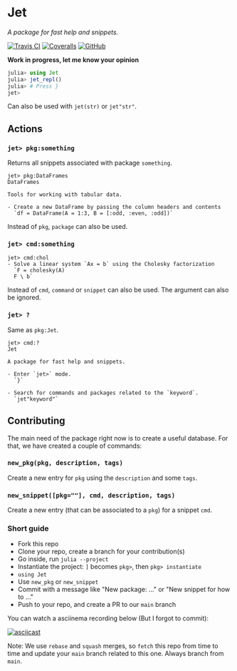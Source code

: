 # Jet

_A package for fast help and snippets._

[![Travis CI](https://img.shields.io/travis/abelsiqueira/Jet.jl.svg?style=flat-square)](https://travis-ci.com/abelsiqueira/Jet.jl)
[![Coveralls](https://img.shields.io/coveralls/abelsiqueira/Jet.jl.svg?style=flat-square)](https://coveralls.io/github/abelsiqueira/Jet.jl?branch=main)
[![GitHub](https://img.shields.io/github/release/abelsiqueira/Jet.jl.svg?style=flat-square)](https://github.com/abelsiqueira/Jet.jl/releases)


**Work in progress, let me know your opinion**

```julia
julia> using Jet
julia> jet_repl()
julia> # Press }
jet>
```

Can also be used with `jet(str)` or `jet"str"`.

## Actions

### `jet> pkg:something`

Returns all snippets associated with package `something`.

```
jet> pkg:DataFrames
DataFrames

Tools for working with tabular data.

- Create a new DataFrame by passing the column headers and contents
  `df = DataFrame(A = 1:3, B = [:odd, :even, :odd])`
```

Instead of `pkg`, `package` can also be used.

### `jet> cmd:something`

```
jet> cmd:chol
- Solve a linear system `Ax = b` using the Cholesky factorization
  `F = cholesky(A)
  F \ b`
```

Instead of `cmd`, `command` or `snippet` can also be used. The argument can also be ignored.

### `jet> ?`

Same as `pkg:Jet`.

```
jet> cmd:?
Jet

A package for fast help and snippets.

- Enter `jet>` mode.
  `}`

- Search for commands and packages related to the `keyword`.
  `jet"keyword"`
```

## Contributing

The main need of the package right now is to create a useful database. For that, we have created a couple of commands:

### `new_pkg(pkg, description, tags)`

Create a new entry for `pkg` using the `description` and some `tags`.

### `new_snippet([pkg=""], cmd, description, tags)`

Create a new entry (that can be associated to a `pkg`) for a snippet `cmd`.

### Short guide

- Fork this repo
- Clone your repo, create a branch for your contribution(s)
- Go inside, run `julia --project`
- Instantiate the project: `]` becomes `pkg>`, then `pkg> instantiate`
- `using Jet`
- Use `new_pkg` or `new_snippet`
- Commit with a message like "New package: ..." or "New snippet for how to ..."
- Push to your repo, and create a PR to our `main` branch

You can watch a asciinema recording below (But I forgot to commit):

[![asciicast](https://asciinema.org/a/362685.svg)](https://asciinema.org/a/362685)

Note: We use `rebase` and `squash` merges, so `fetch` this repo from time to time and update your `main` branch related to this one. Always branch from `main`.
